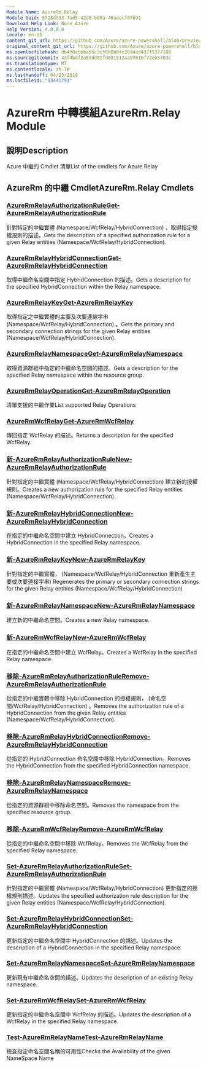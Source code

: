 ```yaml
---
Module Name: AzureRm.Relay
Module Guid: 5728d353-7ad5-42d8-b00a-46aaecf07b91
Download Help Link: None_Azure
Help Version: 4.0.0.0
Locale: en-US
content_git_url: https://github.com/Azure/azure-powershell/blob/preview/src/ResourceManager/Relay/Commands.Relay/help/AzureRM.Relay.md
original_content_git_url: https://github.com/Azure/azure-powershell/blob/preview/src/ResourceManager/Relay/Commands.Relay/help/AzureRM.Relay.md
ms.openlocfilehash: db4f0abbba55c3cf8b0b8fc2034ad437f5377188
ms.sourcegitcommit: 43f4bdf2a59dd82fd881512aa9761bf72eb5703c
ms.translationtype: MT
ms.contentlocale: zh-TW
ms.lasthandoff: 04/23/2019
ms.locfileid: "93441791"
---
```

# <span data-ttu-id="313c5-101">AzureRm 中轉模組</span><span class="sxs-lookup"><span data-stu-id="313c5-101">AzureRm.Relay Module</span></span>
## <span data-ttu-id="313c5-102">說明</span><span class="sxs-lookup"><span data-stu-id="313c5-102">Description</span></span>
<span data-ttu-id="313c5-103">Azure 中繼的 Cmdlet 清單</span><span class="sxs-lookup"><span data-stu-id="313c5-103">List of the cmdlets for Azure Relay</span></span>

## <span data-ttu-id="313c5-104">AzureRm 的中繼 Cmdlet</span><span class="sxs-lookup"><span data-stu-id="313c5-104">AzureRm.Relay Cmdlets</span></span>
### [<span data-ttu-id="313c5-105">AzureRmRelayAuthorizationRule</span><span class="sxs-lookup"><span data-stu-id="313c5-105">Get-AzureRmRelayAuthorizationRule</span></span>](Get-AzureRmRelayAuthorizationRule.md)
<span data-ttu-id="313c5-106">針對特定的中繼實體 (Namespace/WcfRelay/HybridConnection) ，取得指定授權規則的描述。</span><span class="sxs-lookup"><span data-stu-id="313c5-106">Gets the description of a specified authorization rule for a given Relay entities (Namespace/WcfRelay/HybridConnection).</span></span>

### [<span data-ttu-id="313c5-107">AzureRmRelayHybridConnection</span><span class="sxs-lookup"><span data-stu-id="313c5-107">Get-AzureRmRelayHybridConnection</span></span>](Get-AzureRmRelayHybridConnection.md)
<span data-ttu-id="313c5-108">取得中繼命名空間中指定 HybridConnection 的描述。</span><span class="sxs-lookup"><span data-stu-id="313c5-108">Gets a description for the specified HybridConnection within the Relay namespace.</span></span>

### [<span data-ttu-id="313c5-109">AzureRmRelayKey</span><span class="sxs-lookup"><span data-stu-id="313c5-109">Get-AzureRmRelayKey</span></span>](Get-AzureRmRelayKey.md)
<span data-ttu-id="313c5-110">取得指定之中繼實體的主要及次要連線字串 (Namespace/WcfRelay/HybridConnection) 。</span><span class="sxs-lookup"><span data-stu-id="313c5-110">Gets the primary and secondary connection strings for the given Relay entities (Namespace/WcfRelay/HybridConnection).</span></span>

### [<span data-ttu-id="313c5-111">AzureRmRelayNamespace</span><span class="sxs-lookup"><span data-stu-id="313c5-111">Get-AzureRmRelayNamespace</span></span>](Get-AzureRmRelayNamespace.md)
<span data-ttu-id="313c5-112">取得資源群組中指定的中繼命名空間的描述。</span><span class="sxs-lookup"><span data-stu-id="313c5-112">Gets a description for the specified Relay namespace within the resource group.</span></span>

### [<span data-ttu-id="313c5-113">AzureRmRelayOperation</span><span class="sxs-lookup"><span data-stu-id="313c5-113">Get-AzureRmRelayOperation</span></span>](Get-AzureRmRelayOperation.md)
<span data-ttu-id="313c5-114">清單支援的中繼作業</span><span class="sxs-lookup"><span data-stu-id="313c5-114">List supported Relay Operations</span></span>

### [<span data-ttu-id="313c5-115">AzureRmWcfRelay</span><span class="sxs-lookup"><span data-stu-id="313c5-115">Get-AzureRmWcfRelay</span></span>](Get-AzureRmWcfRelay.md)
<span data-ttu-id="313c5-116">傳回指定 WcfRelay 的描述。</span><span class="sxs-lookup"><span data-stu-id="313c5-116">Returns a description for the specified WcfRelay.</span></span>

### [<span data-ttu-id="313c5-117">新-AzureRmRelayAuthorizationRule</span><span class="sxs-lookup"><span data-stu-id="313c5-117">New-AzureRmRelayAuthorizationRule</span></span>](New-AzureRmRelayAuthorizationRule.md)
<span data-ttu-id="313c5-118">針對指定的中繼實體 (Namespace/WcfRelay/HybridConnection) 建立新的授權規則。</span><span class="sxs-lookup"><span data-stu-id="313c5-118">Creates a new authorization rule for the specified Relay entities (Namespace/WcfRelay/HybridConnection).</span></span>

### [<span data-ttu-id="313c5-119">新-AzureRmRelayHybridConnection</span><span class="sxs-lookup"><span data-stu-id="313c5-119">New-AzureRmRelayHybridConnection</span></span>](New-AzureRmRelayHybridConnection.md)
<span data-ttu-id="313c5-120">在指定的中繼命名空間中建立 HybridConnection。</span><span class="sxs-lookup"><span data-stu-id="313c5-120">Creates a HybridConnection in the specified Relay namespace.</span></span>

### [<span data-ttu-id="313c5-121">新-AzureRmRelayKey</span><span class="sxs-lookup"><span data-stu-id="313c5-121">New-AzureRmRelayKey</span></span>](New-AzureRmRelayKey.md)
<span data-ttu-id="313c5-122">針對指定的中繼實體， (Namespace/WcfRelay/HybridConnection 重新產生主要或次要連接字串) </span><span class="sxs-lookup"><span data-stu-id="313c5-122">Regenerates the primary or secondary connection strings for the given Relay entities (Namespace/WcfRelay/HybridConnection)</span></span>

### [<span data-ttu-id="313c5-123">新-AzureRmRelayNamespace</span><span class="sxs-lookup"><span data-stu-id="313c5-123">New-AzureRmRelayNamespace</span></span>](New-AzureRmRelayNamespace.md)
<span data-ttu-id="313c5-124">建立新的中繼命名空間。</span><span class="sxs-lookup"><span data-stu-id="313c5-124">Creates a new Relay namespace.</span></span>

### [<span data-ttu-id="313c5-125">新-AzureRmWcfRelay</span><span class="sxs-lookup"><span data-stu-id="313c5-125">New-AzureRmWcfRelay</span></span>](New-AzureRmWcfRelay.md)
<span data-ttu-id="313c5-126">在指定的中繼命名空間中建立 WcfRelay。</span><span class="sxs-lookup"><span data-stu-id="313c5-126">Creates a WcfRelay in the specified Relay namespace.</span></span>

### [<span data-ttu-id="313c5-127">移除-AzureRmRelayAuthorizationRule</span><span class="sxs-lookup"><span data-stu-id="313c5-127">Remove-AzureRmRelayAuthorizationRule</span></span>](Remove-AzureRmRelayAuthorizationRule.md)
<span data-ttu-id="313c5-128">從指定的中繼實體中移除 HybridConnection 的授權規則， (命名空間/WcfRelay/HybridConnection) 。</span><span class="sxs-lookup"><span data-stu-id="313c5-128">Removes the authorization rule of a HybridConnection from the given Relay entities (Namespace/WcfRelay/HybridConnection).</span></span>

### [<span data-ttu-id="313c5-129">移除-AzureRmRelayHybridConnection</span><span class="sxs-lookup"><span data-stu-id="313c5-129">Remove-AzureRmRelayHybridConnection</span></span>](Remove-AzureRmRelayHybridConnection.md)
<span data-ttu-id="313c5-130">從指定的 HybridConnection 命名空間中移除 HybridConnection。</span><span class="sxs-lookup"><span data-stu-id="313c5-130">Removes the HybridConnection from the specified HybridConnection namespace.</span></span>

### [<span data-ttu-id="313c5-131">移除-AzureRmRelayNamespace</span><span class="sxs-lookup"><span data-stu-id="313c5-131">Remove-AzureRmRelayNamespace</span></span>](Remove-AzureRmRelayNamespace.md)
<span data-ttu-id="313c5-132">從指定的資源群組中移除命名空間。</span><span class="sxs-lookup"><span data-stu-id="313c5-132">Removes the namespace from the specified resource group.</span></span> 

### [<span data-ttu-id="313c5-133">移除-AzureRmWcfRelay</span><span class="sxs-lookup"><span data-stu-id="313c5-133">Remove-AzureRmWcfRelay</span></span>](Remove-AzureRmWcfRelay.md)
<span data-ttu-id="313c5-134">從指定的中繼命名空間中移除 WcfRelay。</span><span class="sxs-lookup"><span data-stu-id="313c5-134">Removes the WcfRelay from the specified Relay namespace.</span></span>

### [<span data-ttu-id="313c5-135">Set-AzureRmRelayAuthorizationRule</span><span class="sxs-lookup"><span data-stu-id="313c5-135">Set-AzureRmRelayAuthorizationRule</span></span>](Set-AzureRmRelayAuthorizationRule.md)
<span data-ttu-id="313c5-136">針對指定的中繼實體 (Namespace/WcfRelay/HybridConnection) 更新指定的授權規則描述。</span><span class="sxs-lookup"><span data-stu-id="313c5-136">Updates the specified authorization rule description for the given Relay entities (Namespace/WcfRelay/HybridConnection).</span></span>

### [<span data-ttu-id="313c5-137">Set-AzureRmRelayHybridConnection</span><span class="sxs-lookup"><span data-stu-id="313c5-137">Set-AzureRmRelayHybridConnection</span></span>](Set-AzureRmRelayHybridConnection.md)
<span data-ttu-id="313c5-138">更新指定的中繼命名空間中 HybridConnection 的描述。</span><span class="sxs-lookup"><span data-stu-id="313c5-138">Updates the description of a HybridConnection in the specified Relay namespace.</span></span>

### [<span data-ttu-id="313c5-139">Set-AzureRmRelayNamespace</span><span class="sxs-lookup"><span data-stu-id="313c5-139">Set-AzureRmRelayNamespace</span></span>](Set-AzureRmRelayNamespace.md)
<span data-ttu-id="313c5-140">更新現有中繼命名空間的描述。</span><span class="sxs-lookup"><span data-stu-id="313c5-140">Updates the description of an existing Relay namespace.</span></span>

### [<span data-ttu-id="313c5-141">Set-AzureRmWcfRelay</span><span class="sxs-lookup"><span data-stu-id="313c5-141">Set-AzureRmWcfRelay</span></span>](Set-AzureRmWcfRelay.md)
<span data-ttu-id="313c5-142">更新指定的中繼命名空間中 WcfRelay 的描述。</span><span class="sxs-lookup"><span data-stu-id="313c5-142">Updates the description of a WcfRelay in the specified Relay namespace.</span></span>

### [<span data-ttu-id="313c5-143">Test-AzureRmRelayName</span><span class="sxs-lookup"><span data-stu-id="313c5-143">Test-AzureRmRelayName</span></span>](Test-AzureRmRelayName.md)
<span data-ttu-id="313c5-144">檢查指定命名空間名稱的可用性</span><span class="sxs-lookup"><span data-stu-id="313c5-144">Checks the Availability of the given NameSpace Name</span></span>

